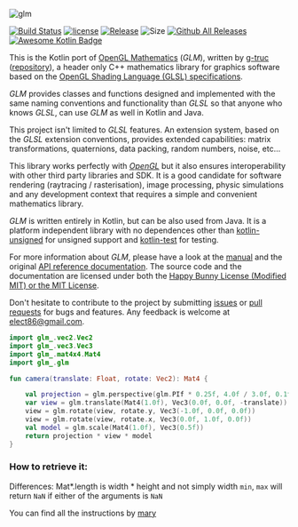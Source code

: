 ![glm](src/main/resources/logo-mini.png)

[![Build Status](https://github.com/kotlin-graphics/glm/workflows/build/badge.svg)](https://github.com/kotlin-graphics/glm/actions?workflow=build)
[![license](https://img.shields.io/badge/License-MIT-orange.svg)](https://github.com/kotlin-graphics/glm/blob/master/LICENSE) 
[![Release](https://jitpack.io/v/kotlin-graphics/glm.svg)](https://jitpack.io/#kotlin-graphics/glm) 
![Size](https://github-size-badge.herokuapp.com/kotlin-graphics/glm.svg)
[![Github All Releases](https://img.shields.io/github/downloads/kotlin-graphics/glm/total.svg)]()
[![Awesome Kotlin Badge](https://kotlin.link/awesome-kotlin.svg)](https://github.com/KotlinBy/awesome-kotlin)

This is the Kotlin port of [OpenGL Mathematics](http://glm.g-truc.net/) (*GLM*), written by [g-truc](https://github.com/Groovounet) ([repository](https://github.com/g-truc/glm)), a header only C++ mathematics library for graphics software based on the [OpenGL Shading Language (GLSL) specifications](https://www.opengl.org/registry/doc/GLSLangSpec.4.50.diff.pdf).

*GLM* provides classes and functions designed and implemented with the same naming conventions and functionality than *GLSL* so that anyone who knows *GLSL*, can use *GLM* as well in Kotlin and Java.

This project isn't limited to *GLSL* features. An extension system, based on the *GLSL* extension conventions, provides extended capabilities: matrix transformations, quaternions, data packing, random numbers, noise, etc...

This library works perfectly with *[OpenGL](https://www.opengl.org)* but it also ensures interoperability with other third party libraries and SDK. It is a good candidate for software rendering (raytracing / rasterisation), image processing, physic simulations and any development context that requires a simple and convenient mathematics library.

*GLM* is written entirely in Kotlin, but can be also used from Java. It is a platform independent library with no dependences other than [kotlin-unsigned](https://github.com/elect86/kotlin-unsigned) for unsigned support and [kotlin-test](https://github.com/kotlintest/kotlintest) for testing.

For more information about *GLM*, please have a look at the [manual](https://github.com/kotlin-graphics/glm/wiki) and the original [API reference documentation](http://glm.g-truc.net/0.9.8/api/index.html).
The source code and the documentation are licensed under both the [Happy Bunny License (Modified MIT) or the MIT License](https://github.com/kotlin-graphics/glm/wiki/Manual#section0).

Don't hesitate to contribute to the project by submitting [issues](https://github.com/kotlin-graphics/glm/issues) or [pull requests](https://github.com/kotlin-graphics/glm/pulls) for bugs and features. Any feedback is welcome at [elect86@gmail.com](mailto://elect86@gmail.com).

```kotlin
import glm_.vec2.Vec2
import glm_.vec3.Vec3
import glm_.mat4x4.Mat4
import glm_.glm

fun camera(translate: Float, rotate: Vec2): Mat4 {

    val projection = glm.perspective(glm.PIf * 0.25f, 4.0f / 3.0f, 0.1f, 100.0f)
    var view = glm.translate(Mat4(1.0f), Vec3(0.0f, 0.0f, -translate))
    view = glm.rotate(view, rotate.y, Vec3(-1.0f, 0.0f, 0.0f))
    view = glm.rotate(view, rotate.x, Vec3(0.0f, 1.0f, 0.0f))
    val model = glm.scale(Mat4(1.0f), Vec3(0.5f))
    return projection * view * model
}
```

### How to retrieve it:

Differences: Mat*.length is width * height and not simply width
`min`, `max` will return `NaN` if either of the arguments is `NaN`

You can find all the instructions by [mary](https://github.com/kotlin-graphics/mary)